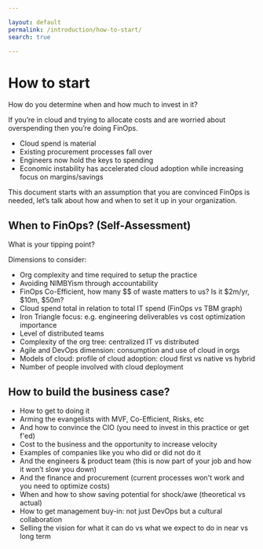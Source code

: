 ```yaml
---

layout: default
permalink: /introduction/how-to-start/
search: true

---
```


# How to start 

How do you determine when and how much to invest in it?

If you’re in cloud and trying to allocate costs and are worried about overspending then you’re doing FinOps.

- Cloud spend is material
- Existing procurement processes fall over 
- Engineers now hold the keys to spending
- Economic instability has accelerated cloud adoption while increasing focus on margins/savings

This document starts with an assumption that you are convinced FinOps is needed, let’s talk about how and when to set it up in your organization. 

## When to FinOps? (Self-Assessment)

What is your tipping point? 

Dimensions to consider:
- Org complexity and time required to setup the practice
- Avoiding NIMBYism through accountability
- FinOps Co-Efficient, how many $$ of waste matters to us? Is it $2m/yr, $10m, $50m?
- Cloud spend total in relation to total IT spend (FinOps vs TBM graph)
- Iron Triangle focus: e.g. engineering deliverables vs cost optimization importance
- Level of distributed teams
- Complexity of the org tree: centralized IT vs distributed
- Agile and DevOps dimension: consumption and use of cloud in orgs
- Models of cloud: profile of cloud adoption: cloud first vs native vs hybrid
- Number of people involved with cloud deployment

## How to build the business case?
- How to get to doing it
- Arming the evangelists with MVF, Co-Efficient, Risks, etc
- And how to convince the CIO (you need to invest in this practice or get f'ed)
- Cost to the business and the opportunity to increase velocity
- Examples of companies like you who did or did not do it
- And the engineers & product team (this is now part of your job and how it won’t slow you down)
- And the finance and procurement (current processes won't work and you need to optimize costs)
- When and how to show saving potential for shock/awe (theoretical vs actual)
- How to get management buy-in: not just DevOps but a cultural collaboration
- Selling the vision for what it can do vs what we expect to do in near vs long term

